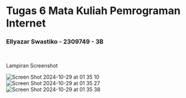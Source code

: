 # Tugas 6 Mata Kuliah Pemrograman Internet
  
### Ellyazar Swastiko - 2309749 - 3B
<br/>


Lampiran Screenshot
 
![Screen Shot 2024-10-29 at 01 35 10](https://github.com/user-attachments/assets/8db5231a-3a16-489e-8821-baa02a280a3f)
![Screen Shot 2024-10-29 at 01 35 27](https://github.com/user-attachments/assets/8a241ec1-494c-4dfc-a2cf-df6dfef4a76c)
![Screen Shot 2024-10-29 at 01 35 38](https://github.com/user-attachments/assets/5ca364f9-e25e-45d6-9dd9-28bc5498173c)
